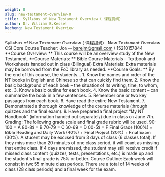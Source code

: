 ```yaml
---
weight: 0
slug: new-testament-overview-0
title:  Syllabus of New Testament Overview ( 课程提纲）
author: Dr. William B.Kessel
kecheng: New Testament Overview
---
```


Syllabus of New Testament Overview ( 课程提纲）
New Testament Overview
CSI Core Course
Teacher: Jon -- barejm@gmail.com / 15210157844
**Course Overview: ** This course will be an overview study of the New Testament.
**Course Materials: ** Bible Course Materials – Textbook and Worksheets handed out in class (Bilingual) Extra Materials: Extra materials may be borrowed from the FoC library as needed.
**Course Goals: ** By the end of this course, the students... 1. Know the names and order of the NT books in English and Chinese so that can quickly find them. 2. Know the basic background of each book – the situation of its writing, time, to whom, etc. 3. Know a basic outline for each book. 4. Know the basic content – can summarize the book in a few sentences. 5. Remember one or two key passages from each book. 6. Have read the entire New Testament. 7. Demonstrated a thorough knowledge of the course materials (through quizzes and the final exam). 8. Have prepared a final project “My NT Handbook” (information handed out separately) due in class on June 7th.
Grading: The following grade scale and final grade rubric will be used.
90-100 = A
80-89 = B
70-79 = C
60-69 = D
00-59 = F
Final Grade (100%) = Bible Reading and Daily Work (40%) + Final Project (30%) + Final Exam (30%).
A student may be excused from 3 days of class (6 classes total). If they miss more than 20 minutes of one class period, it will count as missing that entire class. If 4 days are missed, the student may still receive credit if missed class content (quizzes, tests, presentations, etc.) is made up and the student's final grade is 75% or better.
Course Outline: Each week will consist in two 55 minute class periods. There are a total of 14 weeks of class (28 class periods) and a final week for the exam.
